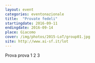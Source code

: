 ```yaml
---
layout: event
categories: eventonazionale
title:  "Provate fedeli"
startingdate: 2016-09-11
endingdate: 2016-09-14
place: Giacomo
cover: /img/photos/2015-LoT/group01.jpg
site: http://www.ai-sf.it/lot
---
```

Prova prova 1 2 3
